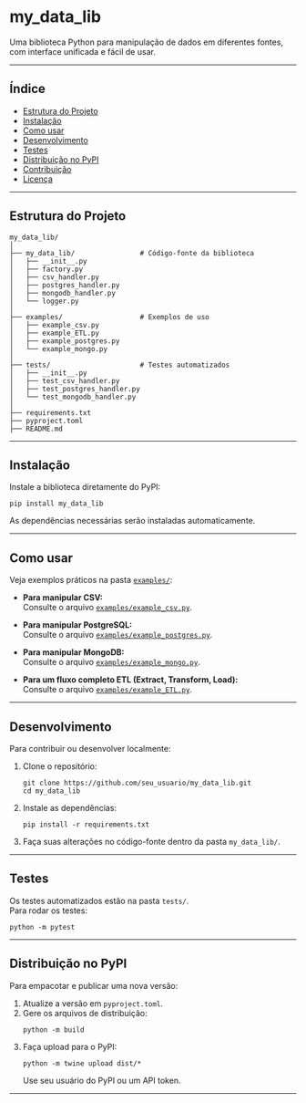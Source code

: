 # my_data_lib

Uma biblioteca Python para manipulação de dados em diferentes fontes, com interface unificada e fácil de usar.

---

## Índice

- [Estrutura do Projeto](#estrutura-do-projeto)
- [Instalação](#instalação)
- [Como usar](#como-usar)
- [Desenvolvimento](#desenvolvimento)
- [Testes](#testes)
- [Distribuição no PyPI](#distribuição-no-pypi)
- [Contribuição](#contribuição)
- [Licença](#licença)

---

## Estrutura do Projeto

```
my_data_lib/
│
├── my_data_lib/                # Código-fonte da biblioteca
│   ├── __init__.py
│   ├── factory.py
│   ├── csv_handler.py
│   ├── postgres_handler.py
│   ├── mongodb_handler.py
│   └── logger.py
│
├── examples/                   # Exemplos de uso
│   ├── example_csv.py
│   ├── example_ETL.py
│   ├── example_postgres.py
│   └── example_mongo.py
│
├── tests/                      # Testes automatizados
│   ├── __init__.py
│   ├── test_csv_handler.py
│   ├── test_postgres_handler.py
│   └── test_mongodb_handler.py
│
├── requirements.txt
├── pyproject.toml
├── README.md
```

---

## Instalação

Instale a biblioteca diretamente do PyPI:

```
pip install my_data_lib
```

As dependências necessárias serão instaladas automaticamente.

---

## Como usar

Veja exemplos práticos na pasta [`examples/`](examples/):

- **Para manipular CSV:**  
  Consulte o arquivo [`examples/example_csv.py`](examples/example_csv.py).

- **Para manipular PostgreSQL:**  
  Consulte o arquivo [`examples/example_postgres.py`](examples/example_postgres.py).

- **Para manipular MongoDB:**  
  Consulte o arquivo [`examples/example_mongo.py`](examples/example_mongo.py).

- **Para um fluxo completo ETL (Extract, Transform, Load):**  
  Consulte o arquivo [`examples/example_ETL.py`](examples/example_ETL.py).

---

## Desenvolvimento

Para contribuir ou desenvolver localmente:

1. Clone o repositório:
    ```
    git clone https://github.com/seu_usuario/my_data_lib.git
    cd my_data_lib
    ```
2. Instale as dependências:
    ```
    pip install -r requirements.txt
    ```
3. Faça suas alterações no código-fonte dentro da pasta `my_data_lib/`.

---

## Testes

Os testes automatizados estão na pasta `tests/`.  
Para rodar os testes:

```
python -m pytest
```

---

## Distribuição no PyPI

Para empacotar e publicar uma nova versão:

1. Atualize a versão em `pyproject.toml`.
2. Gere os arquivos de distribuição:
    ```
    python -m build
    ```
3. Faça upload para o PyPI:
    ```
    python -m twine upload dist/*
    ```
   Use seu usuário do PyPI ou um API token.

---
